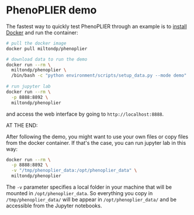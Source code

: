 # PhenoPLIER demo

The fastest way to quickly test PhenoPLIER through an example is to [install Docker](https://docs.docker.com/get-docker/) and run the container:
```bash
# pull the docker image
docker pull miltondp/phenoplier

# download data to run the demo
docker run --rm \
  miltondp/phenoplier \
  /bin/bash -c "python environment/scripts/setup_data.py --mode demo"
  
# run jupyter lab
docker run --rm \
  -p 8888:8892 \
  miltondp/phenoplier
```

and access the web interface by going to `http://localhost:8888`.



AT THE END: 

After following the demo, you might want to use your own files or copy files from the docker container.
If that's the case, you can run jupyter lab in this way:
```bash
docker run --rm \
  -p 8888:8892 \
  -v "/tmp/phenoplier_data:/opt/phenoplier_data" \
  miltondp/phenoplier
```

The `-v` parameter specifies a local folder in your machine that will be mounted in `/opt/phenoplier_data`.
So everything you copy in `/tmp/phenoplier_data/` will be appear in `/opt/phenoplier_data/` and be accessible from the Jupyter notebooks.
